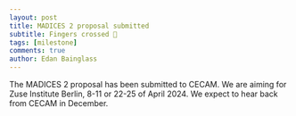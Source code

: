 ```yaml
---
layout: post
title: MADICES 2 proposal submitted
subtitle: Fingers crossed 🤞
tags: [milestone]
comments: true
author: Edan Bainglass
---
```


The MADICES 2 proposal has been submitted to CECAM. We are aiming for Zuse Institute Berlin, 8-11 or 22-25 of April 2024. We expect to hear back from CECAM in December.

